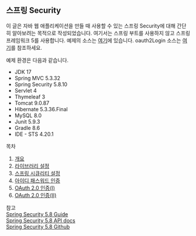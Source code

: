 ## 스프링 Security

이 글은 자바 웹 애플리케이션을 만들 때 사용할 수 있는 스프링 Security에 대해 간단히 알아보려는 목적으로 작성되었습니다. 여기서는 스프링 부트를 사용하지 않고 스프링 프레임워크 5를 사용합니다. 예제의 소스는 [여기](https://github.com/boyd-dev/demo-security/tree/main/example/demog-mvc)에 있습니다. oauth2Login 소스는 [여기](https://github.com/boyd-dev/demo-security/tree/main/example/demog-oauth2)를 참조하세요.

예제 환경은 다음과 같습니다.

- JDK 17
- Spring MVC 5.3.32
- Spring Security 5.8.10
- Servlet 4
- Thymeleaf 3
- Tomcat 9.0.87
- Hibernate 5.3.36.Final
- MySQL 8.0
- Junit 5.9.3
- Gradle 8.6
- IDE - STS 4.20.1

목차

1. [개요](01/README.md)
2. [라이브러리 설정](02/README.md)
3. [스프링 시큐리티 설정](03/README.md)
4. [아이디 패스워드 인증](04/README.md)
5. [OAuth 2.0 인증(I)](05/README.md)
6. [OAuth 2.0 인증(II)](06/README.md)


참고  
[Spring Security 5.8 Guide](https://docs.spring.io/spring-security/reference/5.8/)  
[Spring Security 5.8 API docs](https://docs.spring.io/spring-security/site/docs/5.8.x/api/)  
[Spring Security 5.8 Github](https://github.com/spring-projects/spring-security/tree/5.8.x)

